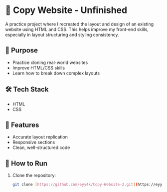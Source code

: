 # 🧪 Copy Website - Unfinished

A practice project where I recreated the layout and design of an existing website using HTML and CSS. This helps improve my front-end skills, especially in layout structuring and styling consistency.

## 🎯 Purpose
- Practice cloning real-world websites
- Improve HTML/CSS skills
- Learn how to break down complex layouts

## 🛠️ Tech Stack
- HTML
- CSS

## 📸 Features
- Accurate layout replication
- Responsive sections
- Clean, well-structured code

## 🚀 How to Run

1. Clone the repository:
   ```bash
   git clone [https://github.com/eyy4k/Copy-Website-2.git](https://eyy4k.github.io/Copy-Website-2/)
